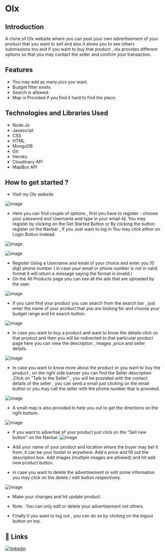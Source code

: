 # Olx

## Introduction

A clone of Olx website where you can post your own advertisement of your product that you want to sell and also it alows you to see others submissions too and if you want to buy that product , olx provides different options so that you may contact the seller and confirm your transaction.

## Features

- You may add as many pics you want.
- Budget filter exists.
- Search is allowed.
- Map is Provided if you find it hard to find the place.

## Technologies and Libraries Used
* Node.Js
* Javascript
* CSS
* HTML
* MongoDB
* Git
* Heroku
* Cloudinary API
* MapBox API

## How to get started ?

* Visit my Olx website 

![image](https://user-images.githubusercontent.com/84044819/177142504-95d1ca1b-87d7-46cf-bb9d-507c508c472c.png)

* Here you can find couple of options , first you have to register - choose your password and Username and type in your email-Id. You may register by clicking on the Get Started Button or By clicking the button register on the Navbar , If you Just want to log in You may click either on Login Button instead.

![image](https://user-images.githubusercontent.com/84044819/177142984-f106a766-9595-4b3b-9797-e3b39c4594c6.png)

![image](https://user-images.githubusercontent.com/84044819/177143106-8b305217-0b47-4f8f-bc0f-e5427ba656fc.png)

* Register Using a Username and email of your choice and enter you 10 digit phone number ( in case your email or phone number is not in valid format it will return a message saying the format is invalid )
* On the All Products page you can see all the ads that are uploaded by the user.

![image](https://user-images.githubusercontent.com/84044819/177146347-5ab900fe-f927-4762-8359-b1d5d30a8393.png)

* If you cant find your product you can search from the search bar , just enter the name of your product that you are looking for and choose your budget range and hit search button.

![image](https://user-images.githubusercontent.com/84044819/177146608-2d996a17-4dbe-47e0-b268-f4f59963c474.png)

* In case you want to buy a product and want to know the details click on that product and then you will be redirected to that particular product page here you can view the description , images ,price and seller details.

![image](https://user-images.githubusercontent.com/84044819/177146806-1f700756-79e8-41cb-8c50-4e54f55d5f44.png)

* In case you want to know more about the product or you want to buy the product , on the right side banner you can find the Seller description ,Click on "Talk to the Seller" , you will be provided with the contact details of the seller , you can send a email just clicking on the email button or you may call the seller with the phone number that is provided.

![image](https://user-images.githubusercontent.com/84044819/177147031-4a46539e-3209-4998-9341-add0f5469048.png)

* A small map is also provided to help you out to get the directions on the right bottom.

![image](https://user-images.githubusercontent.com/84044819/177147177-ae8ef46b-6bfe-4d2f-81ea-77bbc8d9baf4.png)

* If you want to advertise of your product just click on the "Sell new button" on the Navbar.
![image](https://user-images.githubusercontent.com/84044819/177147333-fd7d5c4d-0092-45a9-b002-e641ddee1673.png)

* Add your name of your product and location where the buyer may bet it from ,it can be your hostel or anywhere. Add a price and fill out the description box. Add images (multiple images are allowed) and hit add new product button.

* In case you want to delete the advertisement or edit some information you may click on the delete / edit button respectively.

![image](https://user-images.githubusercontent.com/84044819/177147496-d6d7bd29-e368-42c5-94b1-0f0d0ea5eea4.png)


* Make your changes and hit update product.
* Note : You can only edit or delete your advertisement not others.

* Finally if you want to log out , you can do so by clicking on the logout button on top.

## 🔗 Links
[![linkedin](https://img.shields.io/badge/linkedin-0A66C2?style=for-the-badge&logo=linkedin&logoColor=white)](https://www.linkedin.com/in/arsh-verma/)










